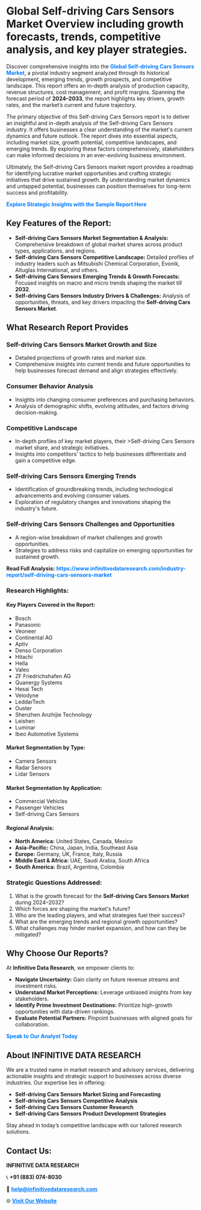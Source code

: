 <h1>Global Self-driving Cars Sensors Market Overview including growth forecasts, trends, competitive analysis, and key player strategies.</h1>
<p>
Discover comprehensive insights into the 
<a href="https://www.infinitivedataresearch.com/industry-report/self-driving-cars-sensors-market" rel="dofollow" style="color: #007BFF; text-decoration: none;"><strong>Global Self-driving Cars Sensors Market</strong></a>, a pivotal industry segment analyzed through its historical development, emerging trends, growth prospects, and competitive landscape. This report offers an in-depth analysis of production capacity, revenue structures, cost management, and profit margins. Spanning the forecast period of <strong>2024–2033</strong>, the report highlights key drivers, growth rates, and the market’s current and future trajectory.
</p>
<p>
The primary objective of this Self-driving Cars Sensors report is to deliver an insightful and in-depth analysis of the Self-driving Cars Sensors industry. It offers businesses a clear understanding of the market's current dynamics and future outlook. The report dives into essential aspects, including market size, growth potential, competitive landscapes, and emerging trends. By exploring these factors comprehensively, stakeholders can make informed decisions in an ever-evolving business environment.
</p>
<p>
Ultimately, the Self-driving Cars Sensors market report provides a roadmap for identifying lucrative market opportunities and crafting strategic initiatives that drive sustained growth. By understanding market dynamics and untapped potential, businesses can position themselves for long-term success and profitability.
</p>
<p>
<a href="https://www.infinitivedataresearch.com/request-sample/reportId=110206" style="color: #007BFF; text-decoration: none;"><strong>Explore Strategic Insights with the Sample Report Here</strong></a>
</p>

<h2>Key Features of the Report:</h2>
<ul>
<li><strong>Self-driving Cars Sensors Market Segmentation & Analysis:</strong> Comprehensive breakdown of global market shares across product types, applications, and regions.</li>
<li><strong>Self-driving Cars Sensors Competitive Landscape:</strong> Detailed profiles of industry leaders such as Mitsubishi Chemical Corporation, Evonik, Altuglas International, and others.</li>
<li><strong>Self-driving Cars Sensors Emerging Trends & Growth Forecasts:</strong> Focused insights on macro and micro trends shaping the market till <strong>2032</strong>.</li>
<li><strong>Self-driving Cars Sensors Industry Drivers & Challenges:</strong> Analysis of opportunities, threats, and key drivers impacting the <strong>Self-driving Cars Sensors Market</strong>.</li>
</ul>

<h2>What Research Report Provides</h2>
<h3>Self-driving Cars Sensors Market Growth and Size</h3>
<ul>
<li>Detailed projections of growth rates and market size.</li>
<li>Comprehensive insights into current trends and future opportunities to help businesses forecast demand and align strategies effectively.</li>
</ul>

<h3>Consumer Behavior Analysis</h3>
<ul>
<li>Insights into changing consumer preferences and purchasing behaviors.</li>
<li>Analysis of demographic shifts, evolving attitudes, and factors driving decision-making.</li>
</ul>

<h3>Competitive Landscape</h3>
<ul>
<li>In-depth profiles of key market players, their >Self-driving Cars Sensors market share, and strategic initiatives.</li>
<li>Insights into competitors' tactics to help businesses differentiate and gain a competitive edge.</li>
</ul>

<h3>Self-driving Cars Sensors Emerging Trends</h3>
<ul>
<li>Identification of groundbreaking trends, including technological advancements and evolving consumer values.</li>
<li>Exploration of regulatory changes and innovations shaping the industry's future.</li>
</ul>

<h3>Self-driving Cars Sensors Challenges and Opportunities</h3>
<ul>
<li>A region-wise breakdown of market challenges and growth opportunities.</li>
<li>Strategies to address risks and capitalize on emerging opportunities for sustained growth.</li>
</ul>
<p><strong>Read Full Analysis:</strong> <a href="https://www.infinitivedataresearch.com/industry-report/self-driving-cars-sensors-market" rel="dofollow" style="color: #007BFF; text-decoration: none;"><strong>https://www.infinitivedataresearch.com/industry-report/self-driving-cars-sensors-market</strong></a></p>
<h3>Research Highlights:</h3>
<h4>Key Players Covered in the Report:</h4>
<ul><li>Bosch</li><li>Panasonic</li><li>Veoneer</li><li>Continental AG</li><li>Aptiv</li><li>Denso Corporation</li><li>Hitachi</li><li>Hella</li><li>Valeo</li><li>ZF Friedrichshafen AG</li><li>Quanergy Systems</li><li>Hesai Tech</li><li>Velodyne</li><li>LeddarTech</li><li>Ouster</li><li>Shenzhen Anzhijie Technology</li><li>Leishen</li><li>Luminar</li><li>Ibeo Automotive Systems</li></ul>
<h4>Market Segmentation by Type:</h4>
<ul><li>Camera Sensors</li><li>Radar Sensors</li><li>Lidar Sensors</li></ul>
<h4>Market Segmentation by Application:</h4>
<ul><li>Commercial Vehicles</li><li>Passenger Vehicles</li><li>Self-driving Cars Sensors</li></ul>

<h4>Regional Analysis:</h4>
<ul>
<li><strong>North America:</strong> United States, Canada, Mexico</li>
<li><strong>Asia-Pacific:</strong> China, Japan, India, Southeast Asia</li>
<li><strong>Europe:</strong> Germany, UK, France, Italy, Russia</li>
<li><strong>Middle East & Africa:</strong> UAE, Saudi Arabia, South Africa</li>
<li><strong>South America:</strong> Brazil, Argentina, Colombia</li>
</ul>

<h3>Strategic Questions Addressed:</h3>
<ol>
<li>What is the growth forecast for the <strong>Self-driving Cars Sensors Market</strong> during 2024–2032?</li>
<li>Which forces are shaping the market's future?</li>
<li>Who are the leading players, and what strategies fuel their success?</li>
<li>What are the emerging trends and regional growth opportunities?</li>
<li>What challenges may hinder market expansion, and how can they be mitigated?</li>
</ol>

<h2>Why Choose Our Reports?</h2>
<p>At <strong>Infinitive Data Research</strong>, we empower clients to:</p>
<ul>
<li><strong>Navigate Uncertainty:</strong> Gain clarity on future revenue streams and investment risks.</li>
<li><strong>Understand Market Perceptions:</strong> Leverage unbiased insights from key stakeholders.</li>
<li><strong>Identify Prime Investment Destinations:</strong> Prioritize high-growth opportunities with data-driven rankings.</li>
<li><strong>Evaluate Potential Partners:</strong> Pinpoint businesses with aligned goals for collaboration.</li>
</ul>
<p><a href="https://www.infinitivedataresearch.com/industry-report/self-driving-cars-sensors-market" rel="dofollow" style="color: #007BFF; text-decoration: none;"><strong>Speak to Our Analyst Today</strong></a></p>

<h2>About INFINITIVE DATA RESEARCH</h2>
<p>We are a trusted name in market research and advisory services, delivering actionable insights and strategic support to businesses across diverse industries. Our expertise lies in offering:</p>
<ul>
<li><strong>Self-driving Cars Sensors Market Sizing and Forecasting</strong></li>
<li><strong>Self-driving Cars Sensors Competitive Analysis</strong></li>
<li><strong>Self-driving Cars Sensors Customer Research</strong></li>
<li><strong>Self-driving Cars Sensors Product Development Strategies</strong></li>
</ul>
<p>Stay ahead in today’s competitive landscape with our tailored research solutions.</p>

<h2>Contact Us:</h2>
<p><strong>INFINITIVE DATA RESEARCH</strong></p>
<p>📞 <strong>+91 (883) 074-8030</strong></p>
<p>📧 <strong><a href="mailto:help@infinitivedataresearch.com" style="color: #007BFF;">help@infinitivedataresearch.com</a></strong></p>
<p>🌐 <strong><a href="https://www.infinitivedataresearch.com" rel="dofollow" style="color: #007BFF;">Visit Our Website</a></strong></p>